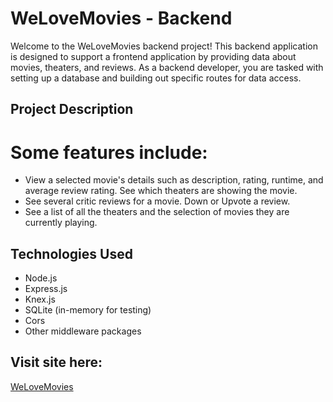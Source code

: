 # WeLoveMovies - Backend

Welcome to the WeLoveMovies backend project! This backend application is designed to support a frontend application by providing data about movies, theaters, and reviews. As a backend developer, you are tasked with setting up a database and building out specific routes for data access.

## Project Description

 # Some features include:

- View a selected movie's details such as description, rating, runtime, and average review rating.
 See which theaters are showing the movie.
- See several critic reviews for a movie.
 Down or Upvote a review.
- See a list of all the theaters and the selection of movies they are currently playing.

## Technologies Used

- Node.js
- Express.js
- Knex.js
- SQLite (in-memory for testing)
- Cors
- Other middleware packages

## Visit site here:
 [WeLoveMovies](https://we-love-movies-frontend-2lyu.onrender.com/)











